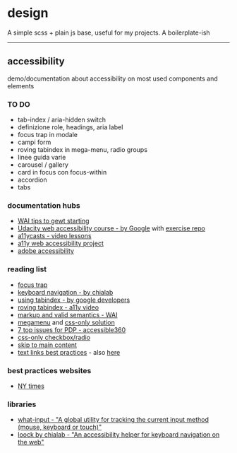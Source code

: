 # design
A simple scss + plain js base, useful for my projects. A boilerplate-ish

---

## accessibility
demo/documentation about accessibility on most used components and elements

### TO DO
* tab-index / aria-hidden switch
* definizione role, headings, aria label
* focus trap in modale
* campi form
* roving tabindex in mega-menu, radio groups
* linee guida varie
* carousel / gallery
* card in focus con focus-within
* accordion
* tabs

### documentation hubs
* [WAI tips to gewt starting](https://www.w3.org/WAI/tips/developing/)
* [Udacity web accessibility course - by Google](https://classroom.udacity.com/courses/ud891/) with [exercise repo](https://github.com/udacity/ud891)
* [a11ycasts - video lessons](https://www.youtube.com/watch?v=HtTyRajRuyY&list=PLNYkxOF6rcICWx0C9LVWWVqvHlYJyqw7g)
* [a11y web accessibility project](https://www.a11yproject.com/resources/)
* [adobe accessibility](https://adobe-accessibility.github.io/)

### reading list
* [focus trap](https://uxdesign.cc/6a50f9a70700)
* [keyboard navigation - by chialab](https://medium.com/chialab-open-source/5eb412015669)
* [using tabindex - by google developers](https://developers.google.com/web/fundamentals/accessibility/focus/using-tabindex)
* [roving tabindex - a11y video](https://www.youtube.com/watch?v=uCIC2LNt0bk)
* [markup and valid semantics - WAI](https://www.w3.org/WAI/tutorials/page-structure/content/)
* [megamenu](https://adobe-accessibility.github.io/Accessible-Mega-Menu/) and [css-only solution](https://medium.com/swlh/ee0a3781cc3f)
* [7 top issues for PDP - accessible360](https://accessible360.com/accessible360-blog/e-commerce-accessibility-top-7-issues-product-detail-pages/)
* [css-only checkbox/radio](https://medium.com/@eugeniolujambio/6ccbdc5c8f7b)
* [skip to main content](https://levelup.gitconnected.com/56cef376c98c)
* [text links best practices](https://www.deque.com/blog/text-links-practices-screen-readers) - also [here](https://dequeuniversity.com/rules/axe/4.0/link-name)

### best practices websites
* [NY times](https://www.nytimes.com/)

### libraries
* [what-input - "A global utility for tracking the current input method (mouse, keyboard or touch)"](https://github.com/ten1seven/what-input)
* [loock by chialab - "An accessibility helper for keyboard navigation on the web"](https://github.com/chialab/loock)